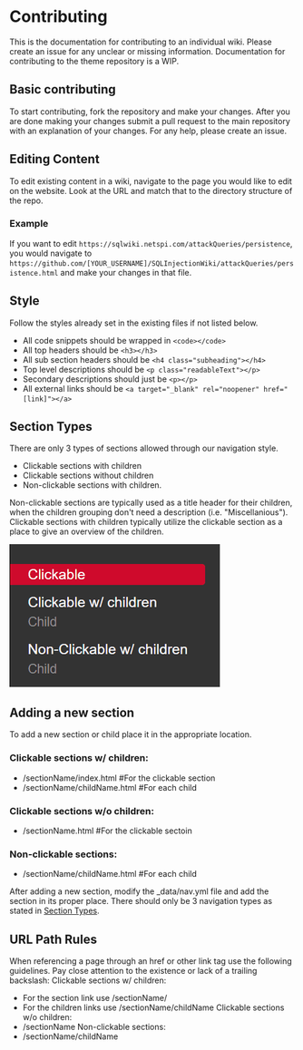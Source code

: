 # Contributing

This is the documentation for contributing to an individual wiki. Please create an issue for any unclear or missing information. Documentation for contributing to the theme repository is a WIP.

## Basic contributing
To start contributing, fork the repository and make your changes. After you are done making your changes submit a pull request to the main repository with an explanation of your changes. For any help, please create an issue.

## Editing Content
To edit existing content in a wiki, navigate to the page you would like to edit on the website. Look at the URL and match that to the directory structure of the repo.

### Example
If you want to edit `https://sqlwiki.netspi.com/attackQueries/persistence`, you would navigate to `https://github.com/[YOUR_USERNAME]/SQLInjectionWiki/attackQueries/persistence.html` and make your changes in that file.

## Style

Follow the styles already set in the existing files if not listed below.

- All code snippets should be wrapped in `<code></code>`
- All top headers should be `<h3></h3>`
- All sub section headers should be `<h4 class="subheading"></h4>`
- Top level descriptions should be `<p class="readableText"></p>`
- Secondary descriptions should just be `<p></p>`
- All external links should be `<a target="_blank" rel="noopener" href="[link]"></a>`

## Section Types
There are only 3 types of sections allowed through our navigation style. 
- Clickable sections with children
- Clickable sections without children
- Non-clickable sections with children. 

Non-clickable sections are typically used as a title header for their children, when the children grouping don't need a description (i.e. "Miscellanious"). Clickable sections with children typically utilize the clickable section as a place to give an overview of the children.

<img src="./images/sectionTypesExample.gif"/>

## Adding a new section
To add a new section or child place it in the appropriate location.

### Clickable sections w/ children:
  * /sectionName/index.html #For the clickable section
  * /sectionName/childName.html #For each child
  
### Clickable sections w/o children:
  * /sectionName.html #For the clickable sectoin

### Non-clickable sections:
  * /sectionName/childName.html #For each child

After adding a new section, modify the \_data/nav.yml file and add the section in its proper place. There should only be 3 navigation types as stated in [Section Types](#section-types).

## URL Path Rules
When referencing a page through an href or other link tag use the following guidelines. Pay close attention to the existence or lack of a trailing backslash:
Clickable sections w/ children:
  * For the section link use /sectionName/
  * For the children links use /sectionName/childName
Clickable sections w/o children:
  * /sectionName
Non-clickable sections:
  * /sectionName/childName
